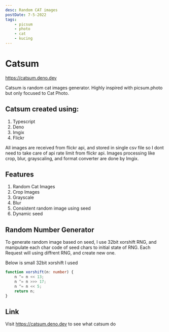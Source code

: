 ```yaml
---
desc: Random CAT images
postDate: 7-5-2022
tags:
    - picsum
    - photo
    - cat
    - kucing
---
```


# Catsum

https://catsum.deno.dev

Catsum is random cat images generator.
Highly inspired with picsum.photo but only focused to Cat Photo.

## Catsum created using:

1. Typescript
2. Deno
3. Imgix
4. Flickr

All images are received from flickr api, and stored in single csv file so I dont need to take care of api rate limit from flickr api.
Images processing like crop, blur, grayscaling, and format converter are done by Imgix.

## Features

1. Random Cat Images
2. Crop Images
3. Grayscale
4. Blur
5. Consistent random image using seed
6. Dynamic seed

## Random Number Generator

To generate random image based on seed, I use 32bit xorshift RNG, and manipulate each char code of seed chars to initial state of RNG. Each Request will using diffrent RNG, and create new one.

Below is small 32bit xorshift I used

```ts
function xorshift(n: number) {
	n ^= n << 13;
	n ^= n >>> 17;
	n ^= n << 5;
	return n;
}
```

## Link

Visit https://catsum.deno.dev to see what catsum do
